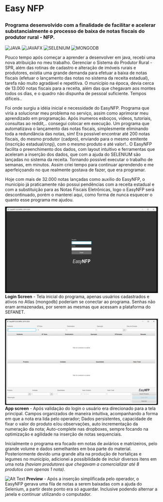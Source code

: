 # Easy NFP </p>
### Programa desenvolvido com a finalidade de facilitar e acelerar substancialmente o processo de baixa de notas fiscais do produtor rural - NFP.

![JAVA](https://img.shields.io/badge/JAVA-e60000) ![JAVAFX](https://img.shields.io/badge/JAVAFX-ff9900) ![SELENIUM](https://img.shields.io/badge/SELENIUM-6699ff) ![MONGODB](https://img.shields.io/badge/MONGODB-99ff66)

Pouco tempo após começar a aprender a desenvolver em java, recebi uma nova atribuição no meu trabalho. Gerenciar o Sistema do Produtor Rural - SPR, além das rotinas de cadastro e alteração de imóveis rurais e produtores, existia uma grande demanda para efetuar a baixa de notas fiscais (efetuar o lançamento das notas no sistema da receita estadual), tarefa não muito agradável e repetitiva. O município na época, devia cerca de 13.000 notas fiscais para a receita, além das que chegavam aos montes todos os dias, e o quadro não dispunha de pessoal suficiente. Tempos difíceis.. 

Foi onde surgiu a idéia inicial e necessidade do EasyNFP. Programa que viria a solucionar meu problema no serviço, assim como aprimorar meu aprendizado em programação. Após inumeros esboços, vídeos, tutoriais, consultas ao reddit,.. consegui colocar em execução. Um programa que automatizava o lançamento das notas fiscais, simplesmente eliminando toda a redundância das notas, sim! Era possível encontrar até 200 notas fiscais, do mesmo produtor (cadpro), enviando para o mesmo emitente (inscrição estadual/cnpj), com o mesmo produto e até valor!.. O EasyNFP facilita o preenchimento dos dados, com layout intuitivo e ferramentas que aceleram a inserção dos dados, que com a ajuda do SELENIUM são lançadas no sistema da receita. Tornando possível executar o trabalho de semanas, em minutos. Assim criei tempo para continuar aprendendo e me aperfeiçoando no que realmente gostava de fazer, que era programar. 

Hoje com mais de 32.000 notas lançadas como auxilio do EasyNFP, o município já praticamente não possui pendências com a receita estadual e com a substituição para as Notas Fiscais Eletrônicas, logo o EasyNFP será descontinuado, porém o manterei aqui, como forma de nunca esquecer o quanto esse programa me ajudou.

![plot](imgs/login_screenshot.png)
**Login Screen** - Tela inicial do programa, apenas usuários cadastrados e ativos no Atlas (mongodb) poderiam se conectar ao programa.
Senhas não eram armazenadas, por serem as mesmas que acessam a plataforma do SEFANET.

![plot](imgs/app_screenshot.png)
**App screen** - Após validação do login o usuário era direcionado para a tela principal. Campos organizados de maneira intuitiva, acompanhando a forma em que a nota era lida pelo operador; Dados persistentes, capacidade de fixar o valor do produto e/ou observações, auto incrementação da numeração da nota; Auto-complete nas dropboxes, sempre focando na optimização e agilidade na inserção de notas sequenciais. </p>
Inicialmente o programa era focado em notas de aviários e matrizeiros, pelo grande volume e dados semelhantes em boa parte do material. Posteriormente devido uma grande alta na produção de hortaliças e legumes no município, adicionei a possibilidade de incluir diversos itens em uma nota *(haviam produtores que chegavam a comercializar até 8 produtos com apenas 1 nota)*.

![Alt Text](imgs/preview.gif)
**Preview** - Após a inserção simplificada pelo operador, o EasyNFP gerava uma fila de notas a serem baixadas com a ajuda do Selenium, a partir deste ponto era só aguardar. Inclusive podendo alternar a janela e continuar utilizando o computador.  
